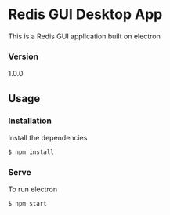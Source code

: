 # Redis GUI Desktop App

This is a Redis GUI application built on electron

### Version
1.0.0

## Usage

### Installation

Install the dependencies

```sh
$ npm install
```

### Serve
To run electron

```sh
$ npm start
```